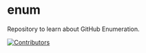 # enum
Repository to learn about GitHub Enumeration.































































































































































































































































































[![Contributors](https://img.shields.io/badge/Contributors-3-brightgreen)](https://github.com/EurydiceCorp/enum/graphs/contributors)

